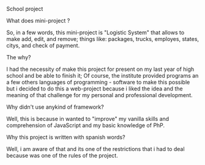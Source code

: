 School project



What does mini-project ? 


So, in a few words, this mini-project is "Logistic System" that allows to make add, edit, and remove; things like: packages, trucks, employes, states, citys, and check of payment.

The why?

I had the necessity of make this project for present on my last year of high school and be able to finish it; Of course, the institute provided programs an a few others languages of programming - software to make this possible but i decided to do this a web-project because i liked the idea and the meaning of that challenge for my personal and professional development.



Why didn't use anykind of framework?

Well, this is because in wanted to "improve" my vanilla skills and comprehension of JavaScript and my basic knowledge of PhP.




Why this project is written with spanish words?

Well, i am aware of that and its one of the restrictions that i had to deal because was one of the rules of the project.
